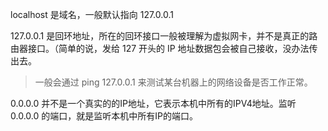 localhost 是域名，一般默认指向 127.0.0.1

127.0.0.1 是回环地址，所在的回环接口一般被理解为虚拟网卡，并不是真正的路由器接口。（简单的说，发给 127 开头的 IP 地址数据包会被自己接收，没办法传出去。

> 一般会通过 ping 127.0.0.1 来测试某台机器上的网络设备是否工作正常。

0.0.0.0 并不是一个真实的的IP地址，它表示本机中所有的IPV4地址。监听 0.0.0.0 的端口，就是监听本机中所有IP的端口。
